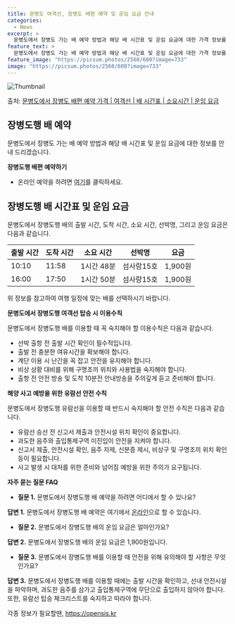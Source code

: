 ```yaml
---
title: 문병도 여객선, 장병도 배편 예약 및 운임 요금 안내
categories:
  - News
excerpt: >
  문병도에서 장병도 가는 배 예약 방법과 해당 배 시간표 및 운임 요금에 대한 가격 정보를 안내 드리겠습니다. 안전하고 재밋는 장병도행 여행을 위해 아래 정보 참고하시기 바랍니다. 장병도행 배편 예약하기 👈 클릭문병도에서 장병도행 배 시간표출발 시간도착 시간소요 시간선박명요금10:1011:581시간 48분섬사랑15호1,900원16:0017:501시간 50분섬사랑15호1,900원장병도행 배편 예약하기 👈 클릭문병도에서 장병도행 여객선 탑승 시 이용수칙문병도에서 장병도행 배를 이용할 때 꼭 알아두어야 할 이용수칙을 소개합니다. 핵심 포인트: 선박 탑승 전, 출항 시간 확인과 출발 전 여유시간 확보가 중요합니다. 계단 이용 시 난간을 꼭 잡고, 비상 상황에 대비하는 것이 필요합니다. 중요 사항:① 선박 출항 전..
feature_text: >
  문병도에서 장병도 가는 배 예약 방법과 해당 배 시간표 및 운임 요금에 대한 가격 정보를 안내 드리겠습니다. 안전하고 재밋는 장병도행 여행을 위해 아래 정보 참고하시기 바랍니다. 장병도행 배편 예약하기 👈 클릭문병도에서 장병도행 배 시간표출발 시간도착 시간소요 시간선박명요금10:1011:581시간 48분섬사랑15호1,900원16:0017:501시간 50분섬사랑15호1,900원장병도행 배편 예약하기 👈 클릭문병도에서 장병도행 여객선 탑승 시 이용수칙문병도에서 장병도행 배를 이용할 때 꼭 알아두어야 할 이용수칙을 소개합니다. 핵심 포인트: 선박 탑승 전, 출항 시간 확인과 출발 전 여유시간 확보가 중요합니다. 계단 이용 시 난간을 꼭 잡고, 비상 상황에 대비하는 것이 필요합니다. 중요 사항:① 선박 출항 전..
feature_image: "https://picsum.photos/2560/600?image=733"
image: "https://picsum.photos/2560/600?image=733"
---
```


![Thumbnail](https://img1.daumcdn.net/thumb/R800x0/?scode=mtistory2&fname=https%3A%2F%2Fblog.kakaocdn.net%2Fdn%2Fbx6hWV%2FbtsHCBKNL6t%2FROIJbco6ZnlkMQPK1RjFr0%2Fimg.webp)

<p>출처: <a href="https://opensis.kr/entry/%EB%AC%B8%EB%B3%91%EB%8F%84%EC%97%90%EC%84%9C-%EC%9E%A5%EB%B3%91%EB%8F%84-%EB%B0%B0%ED%8E%B8-%EC%98%88%EC%95%BD-%EA%B0%80%EA%B2%A9-%EC%97%AC%EA%B0%9D%EC%84%A0-%EB%B0%B0-%EC%8B%9C%EA%B0%84%ED%91%9C-%EC%86%8C%EC%9A%94%EC%8B%9C%EA%B0%84-%EC%9A%B4%EC%9E%84-%EC%9A%94%EA%B8%88" rel="dofollow">문병도에서 장병도 배편 예약 가격 | 여객선 | 배 시간표 | 소요시간 | 운임 요금</a> </p>

## 장병도행 배 예약

문병도에서 장병도 가는 배 예약 방법과 해당 배 시간표 및 운임 요금에 대한 정보를 안내 드리겠습니다.

**장병도행 배편 예약하기**

  * 온라인 예약을 하려면 [여기](https://www.example.com)를 클릭하세요.

## 장병도행 배 시간표 및 운임 요금

문병도에서 장병도행 배의 출발 시간, 도착 시간, 소요 시간, 선박명, 그리고 운임 요금은 다음과 같습니다.

**출발 시간** | **도착 시간** | **소요 시간** | **선박명** | **요금**  
---|---|---|---|---  
10:10 | 11:58 | 1시간 48분 | 섬사랑15호 | 1,900원  
16:00 | 17:50 | 1시간 50분 | 섬사랑15호 | 1,900원  
  
위 정보를 참고하여 여행 일정에 맞는 배를 선택하시기 바랍니다.

**문병도에서 장병도행 여객선 탑승 시 이용수칙**

문병도에서 장병도행 배를 이용할 때 꼭 숙지해야 할 이용수칙은 다음과 같습니다.

  * 선박 출항 전 출발 시간 확인이 필수적입니다.
  * 출발 전 충분한 여유시간을 확보해야 합니다.
  * 계단 이용 시 난간을 꼭 잡고 안전을 유지해야 합니다.
  * 비상 상황 대비를 위해 구명조끼 위치와 사용법을 숙지해야 합니다.
  * 출항 전 안전 방송 및 도착 10분전 안내방송을 주의깊게 듣고 준비해야 합니다.

**해양 사고 예방을 위한 유람선 안전 수칙**

문병도에서 장병도행 유람선을 이용할 때 반드시 숙지해야 할 안전 수칙은 다음과 같습니다.

  * 유람선 승선 전 신고서 제출과 안전시설 위치 확인이 중요합니다.
  * 과도한 음주와 출입통제구역 미진입이 안전을 지켜야 합니다.
  * 신고서 제출, 안전시설 확인, 음주 자제, 신분증 제시, 비상구 및 구명조끼 위치 확인 등이 필요합니다.
  * 사고 발생 시 대처를 위한 준비와 넘어짐 예방을 위한 주의가 요구됩니다.

**자주 묻는 질문 FAQ**

  * **질문 1.** 문병도에서 장병도행 배 예약을 하려면 어디에서 할 수 있나요?

**답변 1.** 문병도에서 장병도행 배 예약은 여기에서 [온라인](https://www.example.com)으로 할 수 있습니다.

  * **질문 2.** 문병도에서 장병도행 배의 운임 요금은 얼마인가요?

**답변 2.** 문병도에서 장병도행 배의 운임 요금은 1,900원입니다.

  * **질문 3.** 문병도에서 장병도행 배를 이용할 때 안전을 위해 유의해야 할 사항은 무엇인가요?

**답변 3.** 문병도에서 장병도행 배를 이용할 때에는 출발 시간을 확인하고, 선내 안전시설을 파악하며, 과도한 음주를 삼가고
출입통제구역에 무단으로 출입하지 않아야 합니다. 또한, 유람선 탑승 체크리스트를 숙지하고 따라야 합니다.

 

각종 정보가 필요할땐, <a href="https://opensis.kr" rel="dofollow">https://opensis.kr</a>


